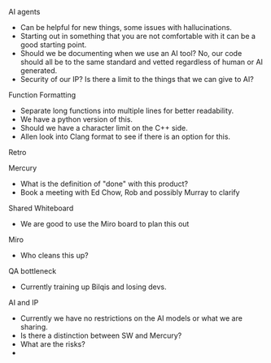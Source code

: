 AI agents
- Can be helpful for new things, some issues with hallucinations.
- Starting out in something that you are not comfortable with it can be a good starting point.
- Should we be documenting when we use an AI tool? No, our code should all be to the same standard and vetted regardless of human or AI generated.
- Security of our IP? Is there a limit to the things that we can give to AI?

Function Formatting
- Separate long functions into multiple lines for better readability.
- We have a python version of this.
- Should we have a character limit on the C++ side.
- Allen look into Clang format to see if there is an option for this.

Retro

Mercury
- What is the definition of "done" with this product?
- Book a meeting with Ed Chow, Rob and possibly Murray to clarify

Shared Whiteboard
- We are good to use the Miro board to plan this out

Miro
- Who cleans this up?

QA bottleneck
- Currently training up Bilqis and losing devs.

AI and IP
- Currently we have no restrictions on the AI models or what we are sharing.
- Is there a distinction between SW and Mercury?
- What are the risks?
- 